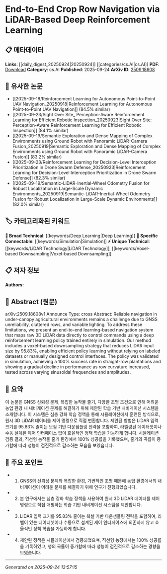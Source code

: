 <!-- KEYWORD_LINKING_METADATA:
{
  "processed_timestamp": "2025-09-24T13:57:15.698657",
  "vocabulary_version": "1.0",
  "selected_keywords": [
    "Deep Learning",
    "LiDAR Technology",
    "Voxel-based Downsampling",
    "Simulation"
  ],
  "rejected_keywords": [],
  "similarity_scores": {
    "Deep Learning": 0.78,
    "LiDAR Technology": 0.82,
    "Voxel-based Downsampling": 0.79,
    "Simulation": 0.75
  },
  "extraction_method": "AI_prompt_based",
  "budget_applied": true,
  "candidates_json": {
    "candidates": [
      {
        "surface": "Deep Reinforcement Learning",
        "canonical": "Deep Learning",
        "aliases": [
          "DRL"
        ],
        "category": "broad_technical",
        "rationale": "Deep Reinforcement Learning is a subset of Deep Learning, which is a key technology in the paper's navigation system.",
        "novelty_score": 0.45,
        "connectivity_score": 0.85,
        "specificity_score": 0.65,
        "link_intent_score": 0.78
      },
      {
        "surface": "3D LiDAR data",
        "canonical": "LiDAR Technology",
        "aliases": [
          "LiDAR",
          "3D LiDAR"
        ],
        "category": "unique_technical",
        "rationale": "LiDAR is central to the navigation system, providing critical environmental data.",
        "novelty_score": 0.75,
        "connectivity_score": 0.7,
        "specificity_score": 0.8,
        "link_intent_score": 0.82
      },
      {
        "surface": "Voxel-based downsampling",
        "canonical": "Voxel-based Downsampling",
        "aliases": [
          "Voxel Downsampling"
        ],
        "category": "unique_technical",
        "rationale": "This technique is crucial for reducing data size and enabling efficient learning.",
        "novelty_score": 0.7,
        "connectivity_score": 0.65,
        "specificity_score": 0.85,
        "link_intent_score": 0.79
      },
      {
        "surface": "Simulation",
        "canonical": "Simulation",
        "aliases": [
          "Simulated Environment"
        ],
        "category": "specific_connectable",
        "rationale": "Simulation is a key environment for training and validating the navigation policy.",
        "novelty_score": 0.5,
        "connectivity_score": 0.78,
        "specificity_score": 0.6,
        "link_intent_score": 0.75
      }
    ],
    "ban_list_suggestions": [
      "navigation system",
      "control commands",
      "success rate"
    ]
  },
  "decisions": [
    {
      "candidate_surface": "Deep Reinforcement Learning",
      "resolved_canonical": "Deep Learning",
      "decision": "linked",
      "scores": {
        "novelty": 0.45,
        "connectivity": 0.85,
        "specificity": 0.65,
        "link_intent": 0.78
      }
    },
    {
      "candidate_surface": "3D LiDAR data",
      "resolved_canonical": "LiDAR Technology",
      "decision": "linked",
      "scores": {
        "novelty": 0.75,
        "connectivity": 0.7,
        "specificity": 0.8,
        "link_intent": 0.82
      }
    },
    {
      "candidate_surface": "Voxel-based downsampling",
      "resolved_canonical": "Voxel-based Downsampling",
      "decision": "linked",
      "scores": {
        "novelty": 0.7,
        "connectivity": 0.65,
        "specificity": 0.85,
        "link_intent": 0.79
      }
    },
    {
      "candidate_surface": "Simulation",
      "resolved_canonical": "Simulation",
      "decision": "linked",
      "scores": {
        "novelty": 0.5,
        "connectivity": 0.78,
        "specificity": 0.6,
        "link_intent": 0.75
      }
    }
  ]
}
-->

# End-to-End Crop Row Navigation via LiDAR-Based Deep Reinforcement Learning

## 📋 메타데이터

**Links**: [[daily_digest_20250924|20250924]] [[categories/cs.AI|cs.AI]]
**PDF**: [Download](https://arxiv.org/pdf/2509.18608.pdf)
**Category**: cs.AI
**Published**: 2025-09-24
**ArXiv ID**: [2509.18608](https://arxiv.org/abs/2509.18608)

## 🔗 유사한 논문
- [[2025-09-18/Reinforcement Learning for Autonomous Point-to-Point UAV Navigation_20250918|Reinforcement Learning for Autonomous Point-to-Point UAV Navigation]] (84.5% similar)
- [[2025-09-23/Sight Over Site_ Perception-Aware Reinforcement Learning for Efficient Robotic Inspection_20250923|Sight Over Site: Perception-Aware Reinforcement Learning for Efficient Robotic Inspection]] (84.1% similar)
- [[2025-09-19/Semantic Exploration and Dense Mapping of Complex Environments using Ground Robot with Panoramic LiDAR-Camera Fusion_20250919|Semantic Exploration and Dense Mapping of Complex Environments using Ground Robot with Panoramic LiDAR-Camera Fusion]] (83.2% similar)
- [[2025-09-23/Reinforcement Learning for Decision-Level Interception Prioritization in Drone Swarm Defense_20250923|Reinforcement Learning for Decision-Level Interception Prioritization in Drone Swarm Defense]] (82.3% similar)
- [[2025-09-19/Semantic-LiDAR-Inertial-Wheel Odometry Fusion for Robust Localization in Large-Scale Dynamic Environments_20250919|Semantic-LiDAR-Inertial-Wheel Odometry Fusion for Robust Localization in Large-Scale Dynamic Environments]] (82.0% similar)

## 🏷️ 카테고리화된 키워드
**🧠 Broad Technical**: [[keywords/Deep Learning|Deep Learning]]
**🔗 Specific Connectable**: [[keywords/Simulation|Simulation]]
**⚡ Unique Technical**: [[keywords/LiDAR Technology|LiDAR Technology]], [[keywords/Voxel-based Downsampling|Voxel-based Downsampling]]

## 📋 저자 정보

**Authors:** 

## 📄 Abstract (원문)

arXiv:2509.18608v1 Announce Type: cross 
Abstract: Reliable navigation in under-canopy agricultural environments remains a challenge due to GNSS unreliability, cluttered rows, and variable lighting. To address these limitations, we present an end-to-end learning-based navigation system that maps raw 3D LiDAR data directly to control commands using a deep reinforcement learning policy trained entirely in simulation. Our method includes a voxel-based downsampling strategy that reduces LiDAR input size by 95.83%, enabling efficient policy learning without relying on labeled datasets or manually designed control interfaces. The policy was validated in simulation, achieving a 100% success rate in straight-row plantations and showing a gradual decline in performance as row curvature increased, tested across varying sinusoidal frequencies and amplitudes.

## 📝 요약

이 논문은 GNSS 신뢰성 문제, 복잡한 농작물 줄기, 다양한 조명 조건으로 인해 어려운 농업 환경 내 내비게이션 문제를 해결하기 위해 제안된 학습 기반 내비게이션 시스템을 소개합니다. 이 시스템은 심층 강화 학습 정책을 통해 시뮬레이션에서 훈련된 방식으로, 원시 3D LiDAR 데이터를 제어 명령으로 직접 변환합니다. 제안된 방법은 LiDAR 입력 크기를 95.83% 줄이는 보컬 기반 다운샘플링 전략을 포함하여, 라벨링된 데이터셋이나 수동 설계된 제어 인터페이스 없이 효율적인 정책 학습을 가능하게 합니다. 시뮬레이션 검증 결과, 직선형 농작물 줄기 환경에서 100% 성공률을 기록했으며, 줄기의 곡률이 증가함에 따라 성능이 점진적으로 감소하는 모습을 보였습니다.

## 🎯 주요 포인트

- 1. GNSS의 신뢰성 문제와 복잡한 환경, 가변적인 조명 때문에 농업 환경에서의 내비게이션이 어려운 문제를 해결하기 위해 연구가 진행되었습니다.
- 2. 본 연구에서는 심층 강화 학습 정책을 사용하여 원시 3D LiDAR 데이터를 제어 명령으로 직접 매핑하는 학습 기반 내비게이션 시스템을 제안합니다.
- 3. LiDAR 입력 크기를 95.83% 줄이는 복셀 기반 다운샘플링 전략을 포함하여, 라벨이 있는 데이터셋이나 수동으로 설계된 제어 인터페이스에 의존하지 않고 효율적인 정책 학습을 가능하게 합니다.
- 4. 제안된 정책은 시뮬레이션에서 검증되었으며, 직선형 농장에서는 100% 성공률을 기록하였고, 행의 곡률이 증가함에 따라 성능이 점진적으로 감소하는 경향을 보였습니다.


---

*Generated on 2025-09-24 13:57:15*